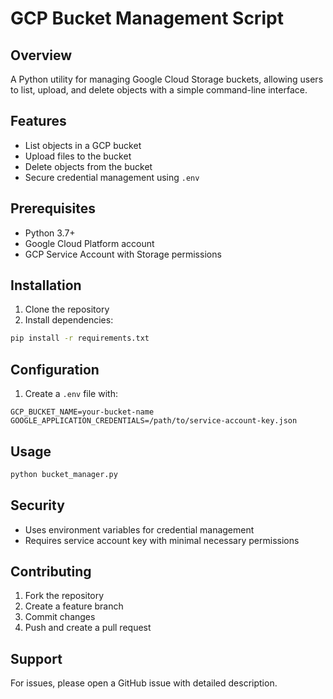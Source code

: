# GCP Bucket Management Script

## Overview
A Python utility for managing Google Cloud Storage buckets, allowing users to list, upload, and delete objects with a simple command-line interface.

## Features
- List objects in a GCP bucket
- Upload files to the bucket
- Delete objects from the bucket
- Secure credential management using `.env`

## Prerequisites
- Python 3.7+
- Google Cloud Platform account
- GCP Service Account with Storage permissions

## Installation
1. Clone the repository
2. Install dependencies:
```bash
pip install -r requirements.txt
```

## Configuration
1. Create a `.env` file with:
```
GCP_BUCKET_NAME=your-bucket-name
GOOGLE_APPLICATION_CREDENTIALS=/path/to/service-account-key.json
```

## Usage
```bash
python bucket_manager.py
```

## Security
- Uses environment variables for credential management
- Requires service account key with minimal necessary permissions

## Contributing
1. Fork the repository
2. Create a feature branch
3. Commit changes
4. Push and create a pull request


## Support
For issues, please open a GitHub issue with detailed description.